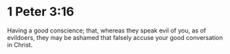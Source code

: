 # 1 Peter 3:16

Having a good conscience; that, whereas they speak evil of you, as of evildoers, they may be ashamed that falsely accuse your good conversation in Christ.